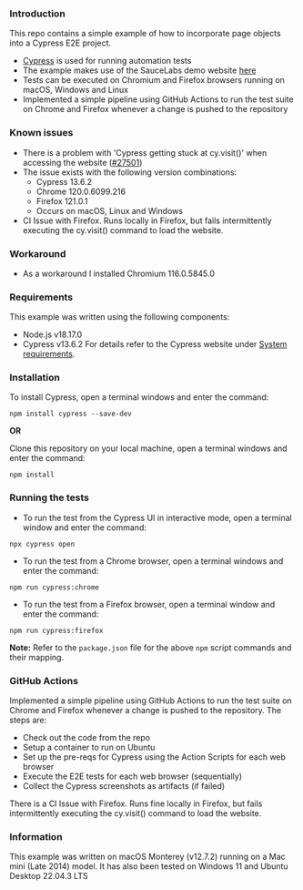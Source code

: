 ### Introduction

This repo contains a simple example of how to incorporate page objects into a Cypress E2E project.
- [Cypress](https://www.cypress.io) is used for running automation tests
- The example makes use of the SauceLabs demo website [here](http://www.saucedemo.com)
- Tests can be executed on Chromium and Firefox browsers running on macOS, Windows and Linux
- Implemented a simple pipeline using GitHub Actions to run the test suite on Chrome and Firefox whenever a change is pushed to the repository
### Known issues
- There is a problem with 'Cypress getting stuck at cy.visit()' when accessing the website ([#27501](https://github.com/cypress-io/cypress/issues/27501))
- The issue exists with the following version combinations:
  - Cypress 13.6.2 
  - Chrome 120.0.6099.216
  - Firefox 121.0.1 
  - Occurs on macOS, Linux and Windows 
- CI Issue with Firefox. Runs locally in Firefox, but fails intermittently executing the cy.visit() command to load the website.
### Workaround
- As a workaround I installed Chromium 116.0.5845.0
### Requirements
This example was written using the following components:
- Node.js v18.17.0
- Cypress v13.6.2
For details refer to the Cypress website under [System requirements](https://docs.cypress.io/guides/getting-started/installing-cypress#System-requirements).
### Installation
To install Cypress, open a terminal windows and enter the command:
```
npm install cypress --save-dev
```
**OR**

Clone this repository on your local machine, open a terminal windows and enter the command:
```
npm install
```
### Running the tests
- To run the test from the Cypress UI in interactive mode, open a terminal window and enter the command:
```
npx cypress open
```
- To run the test from a Chrome browser, open a terminal windows and enter the command:
```
npm run cypress:chrome
```
- To run the test from a Firefox browser, open a terminal window and enter the command:
```
npm run cypress:firefox
```

**Note:** Refer to the `package.json` file for the above `npm` script commands and their mapping.

### GitHub Actions
Implemented a simple pipeline using GitHub Actions to run the test suite on Chrome and Firefox whenever a change is pushed to the repository.
The steps are:
- Check out the code from the repo
- Setup a container to run on Ubuntu
- Set up the pre-reqs for Cypress using the Action Scripts for each web browser
- Execute the E2E tests for each web browser (sequentially)
- Collect the Cypress screenshots as artifacts (if failed)

There is a CI Issue with Firefox. Runs fine locally in Firefox, but fails intermittently executing the cy.visit() command to load the website. 

### Information
This example was written on macOS Monterey (v12.7.2) running on a Mac mini (Late 2014) model.
It has also been tested on Windows 11 and Ubuntu Desktop 22.04.3 LTS